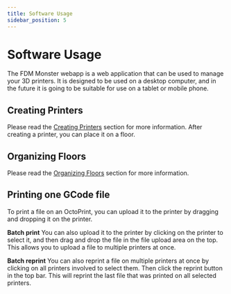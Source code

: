 ```yaml
---
title: Software Usage
sidebar_position: 5
---
```


# Software Usage

The FDM Monster webapp is a web application that can be used to manage your 3D printers. It is designed to be used on a
desktop computer, and in the future it is going to be suitable for use on a tablet or mobile phone.

## Creating Printers

Please read the [Creating Printers](./creating_printers.md) section for more information.
After creating a printer, you can place it on a floor.

## Organizing Floors

Please read the [Organizing Floors](./organizing_floors.md) section for more information.

## Printing one GCode file

To print a file on an OctoPrint, you can upload it to the printer by dragging and dropping it on the printer.

**Batch print**
You can also upload it to the printer by clicking on the printer to select it,
and then drag and drop the file in the file upload area on the top. This allows you to upload a file to multiple
printers at once.

**Batch reprint**
You can also reprint a file on multiple printers at once by clicking on all printers involved to select them.
Then click the reprint button in the top bar. This will reprint the last file that was printed on all selected printers.
